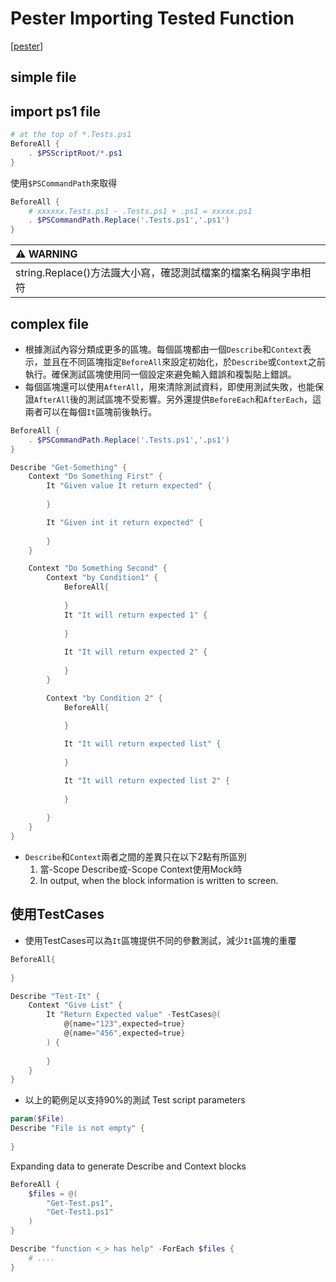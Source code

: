 # Pester Importing Tested Function
[[pester]]

## simple file

## import ps1 file
````powershell
# at the top of *.Tests.ps1
BeforeAll { 
    . $PSScriptRoot/*.ps1
}
````

使用`$PSCommandPath`來取得
````powershell
BeforeAll {
    # xxxxxx.Tests.ps1 - .Tests.ps1 + .ps1 = xxxxx.ps1
    . $PSCommandPath.Replace('.Tests.ps1','.ps1')
}
````

| :warning: WARNING          |
|:---------------------------|
| string.Replace()方法識大小寫，確認測試檔案的檔案名稱與字串相符 |

## complex file

- 根據測試內容分類成更多的區塊。每個區塊都由一個`Describe`和`Context`表示，並且在不同區塊指定`BeforeAll`來設定初始化，於`Describe`或`Context`之前執行。確保測試區塊使用同一個設定來避免輸入錯誤和複製貼上錯誤。
- 每個區塊還可以使用`AfterAll`，用來清除測試資料，即使用測試失敗，也能保證`AfterAll`後的測試區塊不受影響。另外還提供`BeforeEach`和`AfterEach`，這兩者可以在每個`It`區塊前後執行。

````powershell
BeforeAll {
    . $PSCommandPath.Replace('.Tests.ps1','.ps1')
}

Describe "Get-Something" {
    Context "Do Something First" {
        It "Given value It return expected" {
            
        }

        It "Given int it return expected" {
            
        }
    }

    Context "Do Something Second" {
        Context "by Condition1" {
            BeforeAll{
                
            }
            It "It will return expected 1" {
                
            }
            
            It "It will return expected 2" {
                
            }
        }

        Context "by Condition 2" {
            BeforeAll{
                
            }

            It "It will return expected list" {
                
            }

            It "It will return expected list 2" {
                
            }
            
        }
    }
}

````

- `Describe`和`Context`兩者之間的差異只在以下2點有所區別
  1. 當-Scope Describe或-Scope Context使用Mock時
  2. In output, when the block information is written to screen. 

## 使用TestCases

- 使用TestCases可以為`It`區塊提供不同的參數測試，減少`It`區塊的重覆
````powershell
BeforeAll{
    
}

Describe "Test-It" {
    Context "Give List" {
        It "Return Expected value" -TestCases@(
            @{name="123",expected=true}
            @{name="456",expected=true}
        ) {
            
        }
    }
}
````

- 以上的範例足以支持90%的測試
Test script parameters
````powershell
param($File)
Describe "File is not empty" {
    
}
````
Expanding data to generate Describe and Context blocks
````powershell
BeforeAll { 
    $files = @(
        "Get-Test.ps1",
        "Get-Test1.ps1" 
    )
}

Describe "function <_> has help" -ForEach $files {
    # ....
}
````


[//begin]: # "Autogenerated link references for markdown compatibility"
[pester]: pester.md "Pester"
[//end]: # "Autogenerated link references"
